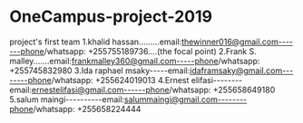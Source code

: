# OneCampus-project-2019
project's first team
1.khalid hassan.........email:thewinner016@gmail.com-------phone/whatsapp: +255755189736....(the focal point)
2.Frank S. malley.......email:frankmalley360@gmail.com-----phone/whatsapp: +255745832980
3.Ida raphael msaky-----email:idaframsaky@gmail.com--------phone/whatsapp: +255624019013
4.Ernest elifasi--------email:ernestelifasi@gmail.com------phone/whatsapp: +255658649180
5.salum maingi----------email:salummaingi@gmail.com--------phone/whatsapp: +255658224444
